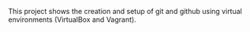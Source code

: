 This project shows the creation and setup of git and github using virtual environments (VirtualBox and Vagrant).
